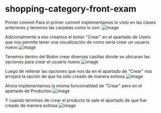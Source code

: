 # shopping-category-front-exam
Primer commit
Para el primer commit implementamos lo visto en las clases anteriores y tenemos las carpetas como lo son: 
![image](https://github.com/user-attachments/assets/0ccd1961-8b6b-48b2-89cf-f1b3a273abf4)

Adicionalmente a eso creamos el boton "Crear" en el apartado de Users que nos permite tener una visualización de como sería crear un usuario nuevo
![image](https://github.com/user-attachments/assets/a61a25a9-4b7d-4a82-8c68-156f9a904671)

Tenemos dentro del Botón crear diversas casillas donde se ubicaran las opciones para crear el usuario nuevo
![image](https://github.com/user-attachments/assets/059f49f5-d85f-43a0-bc86-178d9e217b6b)

Luego de rellenar las opciones que nos da en el apartado de "Crear" nos arrojará la opción de que ha sido creado de manera exitosa
![image](https://github.com/user-attachments/assets/4dcf16dc-bf54-4a29-afd9-4a12b29c84d2)

Ahora implementamos la misma funcionalidad de "Crear" pero en el apartado de Productos
![image](https://github.com/user-attachments/assets/749a4a36-65ab-4d32-abc0-3a21395c7b21)

Y cuando terminas de crear el producto te sale el apartado de que fue creado de manera exitosa
![image](https://github.com/user-attachments/assets/ae2d5284-70e8-4562-b6f6-d6e8d188c9a0)

